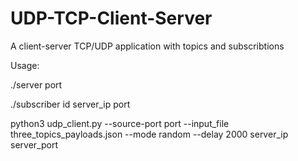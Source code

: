 # UDP-TCP-Client-Server
A client-server TCP/UDP application with topics and subscribtions

Usage:

./server port
  
./subscriber id server_ip port
  
python3 udp_client.py --source-port port --input_file three_topics_payloads.json --mode random --delay 2000 server_ip server_port 
